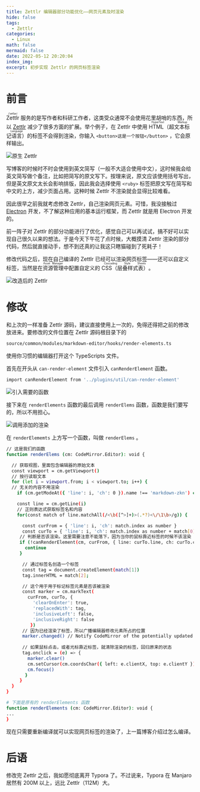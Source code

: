 ```yaml
---
title: Zettlr 编辑器部分功能优化——网页元素及时渲染
hide: false
tags:
  - Zettlr
categories:
  - Linux
math: false
mermaid: false
date: 2022-05-12 20:20:04
index_img:
excerpt: 初步实现 Zettlr 的网页标签渲染
---
```

# 前言

<ruby>Zettlr<rt>/ˈsetlər/</rt></ruby> 服务的是写作者和科研工作者，这类受众通常不会使用花里胡哨的东西，所以 [Zettlr](https://zettlr.com "Zettlr") 减少了很多方面的扩展。举个例子，在 Zettlr 中使用 <ruby>HTML（超文本标记语言）<rt>HyperText Markup Language</rt></ruby>的标签不会得到渲染，你输入 `<button>这是一个按钮</button>` ，它会原样输出。

![原生 Zettlr ](http://cdn.jsdelivr.net/gh/chunshuyumao/202203@master/2022/05/12/202205122125084.png "原生 Zettlr ")

写博客的时候时不时会使用到英文简写（一般不大适合使用中文），这时候我会给英文简写做个备注，比如把简写的原文写下。按理来说，原文应该使用括号写出，但是英文原文太长会影响排版，因此我会选择使用 `<ruby>` 标签把原文写在简写和中文的上方，减少页面占用。这种时候 Zettlr 不渲染就会显得比较难看。

因此很早之前我就考虑修改 Zettlr，自己渲染网页元素。可惜，我没接触过 [Electron](https://www.electronjs.org/ "Electron") 开发，不了解这种应用的基本运行框架，而 Zettlr 就是用 Electron 开发的。

前一阵子对 Zettlr 的部分功能进行了优化，感觉自己可以再试试，搞不好可以实现自己很久以来的想法。于是今天下午花了点时候，大概摸清 Zettlr 渲染的部分代码，然后就直接动手，想不到还真的让我这只瞎猫碰到了死耗子！

修改代码之后，现在自己编译的 Zettlr 已经可以渲染网页标签——还可以自定义标签，当然是在<ruby>资源管理<rt>Asset Manager</rt></ruby>中配置自定义的 <ruby>CSS（层叠样式表）<rt>Cascading Style Sheets</rt></ruby>。

![改造后的 Zettlr ](http://cdn.jsdelivr.net/gh/chunshuyumao/202203@master/2022/05/12/202205122138784.png "改造后的 Zettlr ")

# 修改

和上次的一样准备 Zettlr 源码，建议直接使用上一次的，免得还得把之前的修改放进来。要修改的文件位置在 Zettlr 源码根目录下的

```bash
source/common/modules/markdown-editor/hooks/render-elements.ts
```

使用你习惯的编辑器打开这个 TypeScripts 文件。

首先在开头从 `can-render-element` 文件引入 `canRenderElement` 函数。

```bash
import canRenderElement from '../plugins/util/can-render-element'
```

![引入需要的函数](http://cdn.jsdelivr.net/gh/chunshuyumao/202203@master/2022/05/12/202205122141485.png "引入需要的函数")

接下来在 `renderElements` 函数的最后调用 `renderElems` 函数，函数是我们要写的，所以不用担心。

![调用添加的渲染](http://cdn.jsdelivr.net/gh/chunshuyumao/202203@master/2022/05/12/202205122144351.png "调用添加的渲染")

在 `renderElememts` 上方写一个函数，叫做 `renderElems` 。

```bash
// 这是我们的函数
function renderElems (cm: CodeMirror.Editor): void {

  // 获取视图，里面包含编辑器的原始文本
  const viewport = cm.getViewport()
  // 按行读取文本
  for (let i = viewport.from; i < viewport.to; i++) {
  // 无关的内容不用渲染
    if (cm.getModeAt({ 'line': i, 'ch': 0 }).name !== 'markdown-zkn') continue

    const line = cm.getLine(i)
    // 正则表达式获取标签名和内容
    for(const match of line.matchAll(/<\b([^>]+)>(.*?)<\/\1\b>/g)) {

      const curFrom = { 'line': i, 'ch': match.index as number }
      const curTo = { 'line': i, 'ch': match.index as number + match[0].length }
     // 判断是否该渲染。这里需要注意不能落下，因为当你的鼠标靠近标签的时候不该渲染
     if (!canRenderElement(cm, curFrom, { line: curTo.line, ch: curTo.ch + 1 })) {
       continue
     }

      // 通过标签名创造一个标签
      const tag = document.createElement(match[1])
      tag.innerHTML = match[2];

      // 这个用于用于标记标签元素是否该被渲染
      const marker = cm.markText(
        curFrom, curTo, {
          'clearOnEnter': true,
          'replacedWith': tag,
          'inclusiveLeft': false,
          'inclusiveRight': false
         })
      // 因为已经渲染了标签，所以广播编辑器修改元素所占的位置
      marker.changed() // Notify CodeMirror of the potentially updated size
 
      // 如果鼠标点击，或者光标靠近标签，就清除渲染的标签，回归原来的状态
      tag.onclick = (e) => {
        marker.clear()
        cm.setCursor(cm.coordsChar({ left: e.clientX, top: e.clientY }))
        cm.focus()
       }
     }
  }
}

# 下面是原有的 renderElements 函数
function renderElements (cm: CodeMirror.Editor): void {
...
}
```

现在只需要重新编译就可以实现网页标签的渲染了，上一篇博客介绍过怎么编译。

# 后语

修改完 Zettlr 之后，我如愿彻底离开 Typora 了。不过说来，Typora 在 Manjaro 居然有 200M 以上，远比 Zettlr（112M）大。
